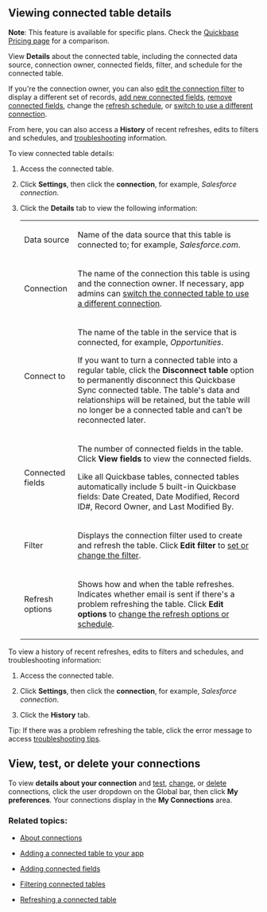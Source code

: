 ## Viewing connected table details

**Note**: This feature is available for specific plans. Check the [Quickbase Pricing page](https://www.quickbase.com/pricing) for a comparison.

View **Details** about the connected table, including the connected data source, connection owner, connected fields, filter, and schedule for the connected table.

If you're the connection owner, you can also [edit the connection filter](https://helpv2.quickbase.com/hc/en-us/articles/4570365360148-Filtering-data-to-connect-in-a-connected-table-Help-) to display a different set of records, [add new connected fields,](https://helpv2.quickbase.com/hc/en-us/articles/4570325865236-Adding-more-connected-fields-) [remove connected fields](https://helpv2.quickbase.com/hc/en-us/articles/4570367639316-Deleting-a-field-), change the [refresh schedule](https://helpv2.quickbase.com/hc/en-us/articles/4570263852436-Refreshing-a-connected-table-), or [switch to use a different connection](https://helpv2.quickbase.com/hc/en-us/articles/4570136372244-Switching-connections-).

From here, you can also access a **History** of recent refreshes, edits to filters and schedules, and [troubleshooting](https://helpv2.quickbase.com/hc/en-us/articles/4570327338132-Troubleshooting-connected-table-refresh-errors-) information.

To view connected table details:

1.  Access the connected table.
    
2.  Click **Settings**, then click the **connection**, for example, _Salesforce connection_.
    
3.  Click the **Details** tab to view the following information:
    
    <table><tbody><tr><td><p>Data source</p></td><td><p>Name of the data source that this table is connected to; for example, <em>Salesforce.com</em>.</p></td></tr><tr><td><p>Connection</p></td><td><p>The name of the connection this table is using and the connection owner. If necessary, app admins can <a href="https://helpv2.quickbase.com/hc/en-us/articles/4570136372244-Switching-connections-">switch the connected table to use a different connection</a>.</p></td></tr><tr><td><p>Connect to</p></td><td><p>The name of the table in the service that is connected, for example, <em>Opportunities</em>.</p><p>If you want to turn a connected table into a regular table, click the <strong>Disconnect table</strong> option to permanently disconnect this Quickbase Sync connected table. The table's data and relationships will be retained, but the table will no longer be a connected table and can’t be reconnected later.</p></td></tr><tr><td><p>Connected fields</p></td><td><p>The number of connected fields in the table. Click <strong>View fields</strong> to view the connected fields.</p><p>Like all Quickbase tables, connected tables automatically include 5 built-in Quickbase fields: Date Created, Date Modified, Record ID#, Record Owner, and Last Modified By.</p></td></tr><tr><td><p>Filter</p></td><td><p>Displays the connection filter used to create and refresh the table. Click <strong>Edit filter</strong> to <a href="https://helpv2.quickbase.com/hc/en-us/articles/4570365360148-Filtering-data-to-connect-in-a-connected-table-Help-">set or change the filter</a>.</p></td></tr><tr><td><p>Refresh options</p></td><td><p>Shows how and when the table refreshes. Indicates whether email is sent if there's a problem refreshing the table. Click <strong>Edit options</strong> to <a href="https://helpv2.quickbase.com/hc/en-us/articles/4570263852436-Refreshing-a-connected-table-">change the refresh options or schedule</a>.</p></td></tr></tbody></table>
    

To view a history of recent refreshes, edits to filters and schedules, and troubleshooting information:

1.  Access the connected table.
    
2.  Click **Settings**, then click the **connection**, for example, _Salesforce connection_.
    
3.  Click the **History** tab.
    

Tip: If there was a problem refreshing the table, click the error message to access [troubleshooting tips](https://helpv2.quickbase.com/hc/en-us/articles/4570327338132-Troubleshooting-connected-table-refresh-errors-).

## View, test, or delete your connections

To view **details about your connection** and [test](https://helpv2.quickbase.com/hc/en-us/articles/4570323329812-Testing-a-connection-), [change](https://helpv2.quickbase.com/hc/en-us/articles/4570136372244-Switching-connections-), or [delete](https://helpv2.quickbase.com/hc/en-us/articles/4570322374036-Deleting-a-connection-) connections, click the user dropdown on the Global bar, then click **My preferences**. Your connections display in the **My Connections** area.

### Related topics:

-   [About connections](https://helpv2.quickbase.com/hc/en-us/articles/4570366771476-About-connections-)
    
-   [Adding a connected table to your app](https://helpv2.quickbase.com/hc/en-us/articles/4570271750292-Adding-a-connected-table-)
    
-   [Adding connected fields](https://helpv2.quickbase.com/hc/en-us/articles/4570325865236-Adding-more-connected-fields-)
    
-   [Filtering connected tables](https://helpv2.quickbase.com/hc/en-us/articles/4570365360148-Filtering-data-to-connect-in-a-connected-table-Help-)
    
-   [Refreshing a connected table](https://helpv2.quickbase.com/hc/en-us/articles/4570263852436-Refreshing-a-connected-table-)
